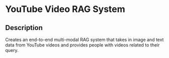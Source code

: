 # YouTube Video RAG System
## Description

Creates an end-to-end multi-modal RAG system that takes in image and text data from YouTube videos and provides people with videos related to their query.